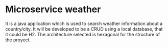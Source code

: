 # Microservice weather

It is a java application which is used to search weather information about a country/city. It will be developed to be a CRUD using a local database, that it could be H2.
The architecture selected is hexagonal for the structure of the proyect.
